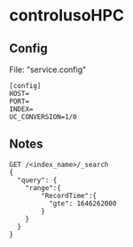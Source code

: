 # controlusoHPC

## Config

File: "service.config"

```
[config]
HOST=
PORT=
INDEX=
UC_CONVERSION=1/0
```

## Notes


```
GET /<index_name>/_search
{
  "query": {
    "range":{
        "RecordTime":{
          "gte": 1646262000
        }
    }
  }
}
```
